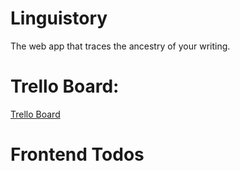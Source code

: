 # Linguistory

The web app that traces the ancestry of your writing.

# Trello Board:

[Trello Board](https://trello.com/b/N56TYKEA/linguistory-main)

# Frontend Todos

